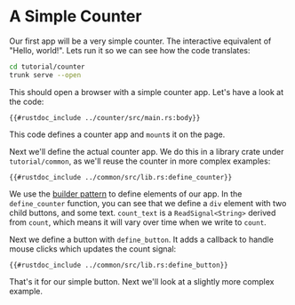# A Simple Counter

Our first app will be a very simple counter. The interactive equivalent of "Hello, world!". Lets run it so we can see how the code translates:

```bash
cd tutorial/counter
trunk serve --open
```

This should open a browser with a simple counter app. Let's have a look at the code:

```rust,no_run,noplayground
{{#rustdoc_include ../counter/src/main.rs:body}}
```

This code defines a counter app and `mount`s it on the page.

Next we'll define the actual counter app. We do this in a library crate under `tutorial/common`, as we'll reuse the counter in more complex examples:

```rust,no_run,noplayground
{{#rustdoc_include ../common/src/lib.rs:define_counter}}
```

We use the [builder pattern] to define elements of our app. In the `define_counter` function, you can see that we define a `div` element with two child buttons, and some text. `count_text` is a `ReadSignal<String>` derived from `count`, which means it will vary over time when we write to `count`.

Next we define a button with `define_button`. It adds a callback to handle mouse clicks which updates the count signal:

```rust,no_run,noplayground
{{#rustdoc_include ../common/src/lib.rs:define_button}}
```

That's it for our simple button. Next we'll look at a slightly more complex example.

[builder pattern]: https://en.wikipedia.org/wiki/Builder_pattern
